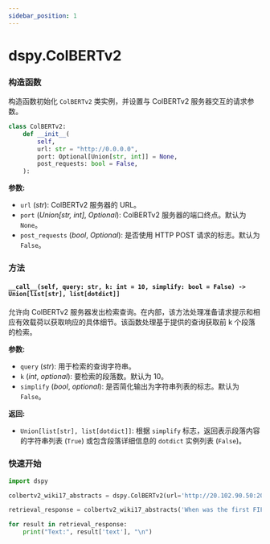 ```yaml
---
sidebar_position: 1
---
```


# dspy.ColBERTv2

### 构造函数

构造函数初始化 `ColBERTv2` 类实例，并设置与 ColBERTv2 服务器交互的请求参数。

```python
class ColBERTv2:
    def __init__(
        self,
        url: str = "http://0.0.0.0",
        port: Optional[Union[str, int]] = None,
        post_requests: bool = False,
    ):
```

**参数:**
- `url` (_str_): ColBERTv2 服务器的 URL。
- `port` (_Union[str, int]_, _Optional_): ColBERTv2 服务器的端口终点。默认为 `None`。
- `post_requests` (_bool_, _Optional_): 是否使用 HTTP POST 请求的标志。默认为 `False`。

### 方法

#### `__call__(self, query: str, k: int = 10, simplify: bool = False) -> Union[list[str], list[dotdict]]`

允许向 ColBERTv2 服务器发出检索查询。在内部，该方法处理准备请求提示和相应有效载荷以获取响应的具体细节。该函数处理基于提供的查询获取前 k 个段落的检索。

**参数:**
- `query` (_str_): 用于检索的查询字符串。
- `k` (_int_, _optional_): 要检索的段落数。默认为 10。
- `simplify` (_bool_, _optional_): 是否简化输出为字符串列表的标志。默认为 `False`。

**返回:**
- `Union[list[str], list[dotdict]]`: 根据 `simplify` 标志，返回表示段落内容的字符串列表 (`True`) 或包含段落详细信息的 `dotdict` 实例列表 (`False`)。

### 快速开始

```python
import dspy

colbertv2_wiki17_abstracts = dspy.ColBERTv2(url='http://20.102.90.50:2017/wiki17_abstracts')

retrieval_response = colbertv2_wiki17_abstracts('When was the first FIFA World Cup held?', k=5)

for result in retrieval_response:
    print("Text:", result['text'], "\n")
```
